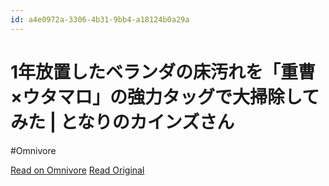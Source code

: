 ```yaml
---
id: a4e0972a-3306-4b31-9bb4-a18124b0a29a
---
```


# 1年放置したベランダの床汚れを「重曹×ウタマロ」の強力タッグで大掃除してみた | となりのカインズさん
#Omnivore

[Read on Omnivore](https://omnivore.app/me/https-magazine-cainz-com-article-52086-190dea7110d)
[Read Original](https://magazine.cainz.com/article/52086)


